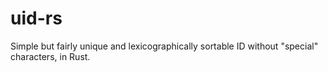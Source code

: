 # uid-rs
Simple but fairly unique and lexicographically sortable ID without "special" characters, in Rust.

